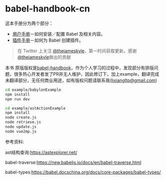 # babel-handbook-cn


这本手册分为两个部分：

  * [用户手册](user-handbook.md)－如何安装／配置 Babel 及相关内容。
  * [插件手册](plugin-handbook.md)－如何为 Babel 创建插件。

> 在 Twitter 上关注 [@thejameskyle](https://twitter.com/thejameskyle)，第一时间获取更新。感谢 [@thejameskyle](https://twitter.com/thejameskyle)做出的贡献

本书 原版版权是[babel-handbook](https://github.com/jamiebuilds/babel-handbook)，作为个人学习的过程中，发现部分有排版问题，很多热心开发者发了PR并无人维护，因此修订下，加上example，翻译完成未翻译部分，无任何商业用途，如有版权问题请联系我(lixiangltp@gmail.com)

``` bash
cd example/babylonExample
npm install
npm run dev

cd example/astActionExample
npm install 
node create.js
node retrieve.js
node update.js
node vue2mp.js
```



参考资料:

ast结构查询:https://astexplorer.net/

babel-traverse:https://new.babeljs.io/docs/en/babel-traverse.html

babel-types:https://babel.docschina.org/docs/core-packages/babel-types/